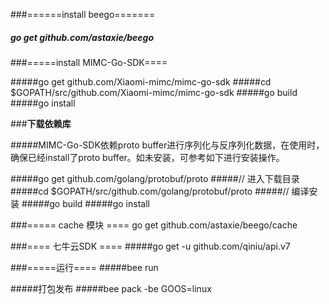 

###======install beego=======
##### go get github.com/astaxie/beego

###=====install MIMC-Go-SDK====

#####go get github.com/Xiaomi-mimc/mimc-go-sdk
#####cd $GOPATH/src/github.com/Xiaomi-mimc/mimc-go-sdk
#####go build
#####go install 

###**下载依赖库**

#####MIMC-Go-SDK依赖proto buffer进行序列化与反序列化数据，在使用时，确保已经install了proto buffer。如未安装，可参考如下进行安装操作。

#####go get github.com/golang/protobuf/proto
#####// 进入下载目录
#####cd $GOPATH/src/github.com/golang/protobuf/proto
#####// 编译安装
#####go build
#####go install

###===== cache 模块 ====
go get github.com/astaxie/beego/cache

###==== 七牛云SDK ====
#####go get -u github.com/qiniu/api.v7

###=====运行====
#####bee run


#####打包发布
#####bee pack -be GOOS=linux